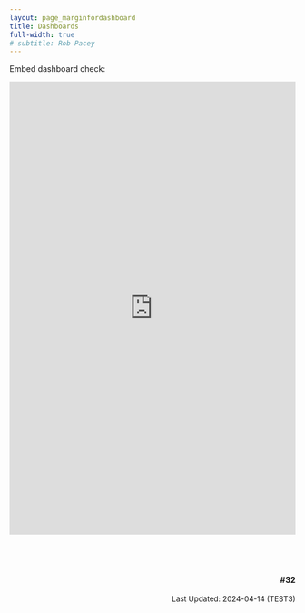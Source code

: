 ```yaml
---
layout: page_marginfordashboard
title: Dashboards
full-width: true
# subtitle: Rob Pacey
---
```


Embed dashboard check:

<div style="text-align: center;">
  <iframe src="https://public.tableau.com/views/ExpectedSavePercentage/Dashboard1?:showVizHome=no&:embed=true" 
          width="100%" 
          height="800" 
          frameborder="0" 
          scrolling="no"></iframe>
</div>

<br>
<br>
<br>

<div style="text-align:right;">
  <h4 style="display:inline-block; margin-bottom: 0;">#32</h4><br>
  <br>
  <span style="font-size: small;">Last Updated: 2024-04-14 (TEST3)</span>
</div>